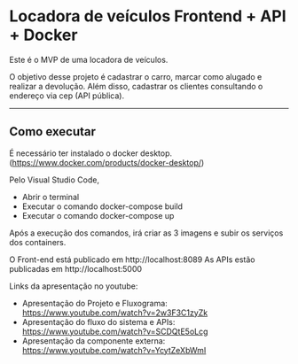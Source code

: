 # Locadora de veículos Frontend + API + Docker

Este é o MVP de uma locadora de veículos.

O objetivo desse projeto é cadastrar o carro, marcar como alugado e realizar a devolução. Além disso, cadastrar os clientes consultando o endereço via cep (API pública).

---
## Como executar 

É necessário ter instalado o docker desktop. (https://www.docker.com/products/docker-desktop/)

Pelo Visual Studio Code,
* Abrir o terminal
* Executar o comando docker-compose build
* Executar o comando docker-compose up

Após a execução dos comandos, irá criar as 3 imagens e subir os serviços dos containers.

O Front-end está publicado em http://localhost:8089
As APIs estão publicadas em http://localhost:5000

Links da apresentação no youtube:
+ Apresentação do Projeto e Fluxograma: https://www.youtube.com/watch?v=2w3F3C1zyZk
+ Apresentação do fluxo do sistema e APIs: https://www.youtube.com/watch?v=SCDQtE5oLcg
+ Apresentação da componente externa: https://www.youtube.com/watch?v=YcytZeXbWmI
